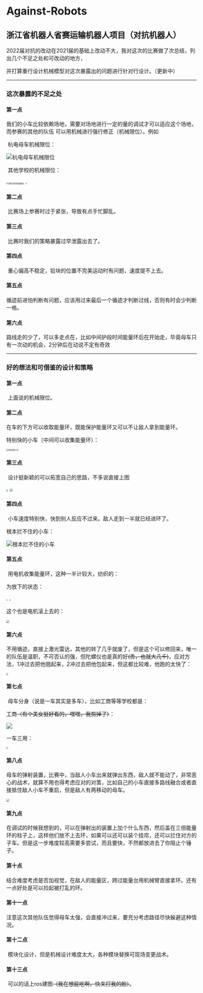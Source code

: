# Against-Robots #
## 浙江省机器人省赛运输机器人项目（对抗机器人） ##
​	2022届对抗的改动在2021届的基础上改动不大，我对这次的比赛做了次总结，列出几个不足之处和可改动的地方，

并打算重行设计机械模型对这次暴露出的问题进行针对行设计。（更新中）

---------
### 这次暴露的不足之处 ###
   #### 第一点
​	我们的小车比较依赖场地，需要对场地进行一定的量的调试才可以适应这个场地，而参赛的其他的队伍
可以用机械进行强行修正（机械限位）。例如  

​	杭电母车机械限位：

![杭电母车机械限位](./picture/1.jpg)

​	其他学校的机械限位：

<img src="./picture/2.jpg" alt="其他学校的机械限位" style="zoom:33%;" />

<img src="./picture/5.jpg" style="zoom: 25%;" />

   #### 第二点

​	比赛场上参赛时过于紧张，导致有点手忙脚乱。

   #### 第三点
​	比赛时我们的策略暴露过早泄露出去了。

   #### 第四点
​	重心偏高不稳定，铅块的位置不完美运动时有问题，速度提不上去。

   #### 第五点

​	循迹前进怕判断有问题，应该用过来最后一个循迹才判断过线，否则有时会少判断一格。

#### 第六点

​	路线走的少了，可以多走点在，比如中间护段时间能量环后在开始走，毕竟母车只有一次动的机会，2分钟后在动说不定有奇效

------

### 好的想法和可借鉴的设计和策略

#### 第一点

​	上面说的机械限位。

#### 第二点

​	在车的下方可以收取能量环，既能保护能量环又可以不让敌人拿到能量环。

特别快的小车（中间可以收集能量环）：

<img src="./picture/3.jpg" alt="特别快的小车" style="zoom:33%;" />



#### 第三点

​	设计挺新颖的可以拓宽自己的思路，不多说直接上图

<img src="./picture/4.jpg" style="zoom:33%;" />

<img src="./picture/9.jpg" style="zoom: 50%;" />

#### 第四点

​	小车速度特别快，快到别人反应不过来。敌人走到一半就已经进环了。

根本拦不住的小车：

![根本拦不住的小车](./picture/6.jpg)

#### 第五点

​	用电机收集能量环，这种一半计较大，纺织的：

为放下的状态：

<img src="./picture/7.jpg" style="zoom: 25%;" />

<img src="./picture/8.jpg" style="zoom:25%;" />

这个也是电机滚上去的：

<img src="./picture/9.jpg" style="zoom: 50%;" />

#### 第六点

​	不用循迹，直接上激光雷达，其他的转了几乎就废了，但是这个可以修回来，唯一的队伍是温职，不可否认的强，但陀螺仪也是真的好~~(贵，也就大几千)~~，应对方法，1冲过去把他翘起来，2冲过去把他包起来，但这都比较难，他跑的太快了：

<img src="./picture/10.jpg" style="zoom: 33%;" />

#### 第七点

​	母车分身（说是一车其实是多车），比如工商等等学校都是：

工商~~（有个美女挺好看的，嘿嘿，我剪掉了）~~：

![](./picture/14.jpg)

一车三用：

<img src="./picture/13.jpg" style="zoom:33%;" />

#### 第八点

​	母车的弹射装置，比赛中，当敌人小车出来就弹出东西，敌人就不能动了，非常恶心的战术，就算不用也得考虑应对的对策，比如自己的小车直接多路线融合或者直接抵住敌人小车不重启，但是敌人有两移动的母车。

<img src="./picture/12.jpg" style="zoom: 50%;" />

#### 第九点

​	在调试的时候我想到的，可以在弹射出的装置上加个什么东西，然后盖在三倍能量环的柱子上，这样他们放不上去环，如果可以还可以装个挂帘，还可以拦住对方的子车。但是这一步难度较高需要多尝试，而且要快，不然都放进去了你阻止个锤子。

#### 第十点

​	结合难度考虑是否加视觉，在敌人的能量区，跨过能量台用机械臂直接拿环。还有一点好处是可以捡起被打乱的环。

#### 第十一点

​	注意这次其他队伍觉得母车太强，会直接冲过来，要充分考虑路径尽快躲避这种情况。

#### 第十二点

​	模块化设计，但是机械设计难度太大，各种模块替换可现场变更战术。

#### 第十三点

​	可以的话上ros建图~~（我在想屁吃啊，快来打我的脸）~~。